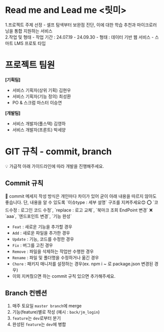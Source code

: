 # Read me and Lead me <릿미>
<aside>
  1.프로젝트 주제 선정
  - 셀프 탐색부터 보완점 진단, 이에 대한 학습 추천과 마이크로러닝을 통합 지원하는 서비스
  <br/>
  2.작업 및 형태
  - 작업 기간 : 24.07.19 - 24.09.30
  - 형태 : 데이터 기반 웹 서비스 - 스마트 LMS 프로토 타입
</aside>

# 프로젝트 팀원
<aside>
  
  **[기획팀]** 

- 서비스 기획자(상위 기획) 김현우
- 서비스 기획자(기능 정의) 최성환
- PO & 스크럼 마스터 이승연

**[개발팀]**

- 서비스 개발자(풀스택) 김영하
- 서비스 개발자(프론트) 박세양
</aside>

# GIT 규칙 - commit, branch

<aside>
💡 가급적 아래 가이드라인에 따라 개발을 진행해주세요.

</aside>

## Commit 규칙

<aside>
📢 commit 메세지 작성 방식은 개인마다 차이가 있어 굳이 아래 내용을 따르지 않아도 좋습니다. 단, 내용을 알 수 있도록 `이슈type : 세부 설명` 구조를 지켜주세요😊
⭕ `코드수정 : 로그인 코드 수정`, `replace : 로고 교체`, `북마크 조회 EndPoint 변경` 
❌ `aaa`, `엔드포인트 변경`, `기능 완성`

</aside>

- `Feat` : 새로운 기능을 추가할 경우
- `Add` : 새로운 파일을 추가한 경우
- `Update` : 기능, 코드를 수정한 경우
- `Fix` : 버그를 고친 경우
- `Remove` : 파일을 삭제하는 작업만 수행한 경우
- `Rename` : 파일 및 폴더명을 수정하거나 옮긴 경우
- `Chore` : 패키지 매니저를 설정하는 경우(ex. npm i ~ 로 package.json 변경된 경우)
- 이외 지켜줬으면 하는 commit 규칙 있으면 추가해주세요.

## Branch 컨벤션

1. 매주 토요일 `master branch`에 merge 
2. 기능(feature)별로 작성 (예시 : `back/jm_login`)
3. `feature`는 `dev`로부터 분기
4. 완성된 `feature`는 `dev`에 병합
